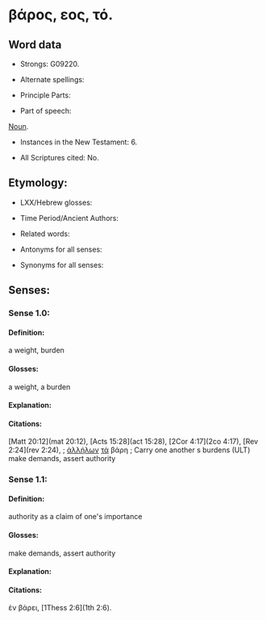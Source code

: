 # βάρος, εος, τό.

<!-- Status: S2=NeedsFinalCheck -->
<!-- Lexica used for edits: LN MM BDAG -->

## Word data

* Strongs: G09220.


* Alternate spellings:

* Principle Parts: 

* Part of speech: 

[Noun](http://ugg.readthedocs.io/en/latest/noun.html). 

* Instances in the New Testament: 6.

* All Scriptures cited: No.

## Etymology: 

* LXX/Hebrew glosses: 

* Time Period/Ancient Authors: 

* Related words: 

* Antonyms for all senses:

* Synonyms for all senses: 

## Senses:

### Sense  1.0: 

#### Definition: 

a weight, burden

#### Glosses: 

a weight, a burden

#### Explanation: 
 

#### Citations: 

[Matt 20:12](mat 20:12), [Acts 15:28](act 15:28), [2Cor 4:17](2co 4:17), [Rev 2:24](rev 2:24),
; [ἀλλήλων](../G02400/01.md) [τὰ](../G35880/01.md) βάρη
; Carry one another s burdens (ULT)
make demands, assert authority 

### Sense  1.1: 

#### Definition: 

authority as a claim of one's importance

#### Glosses: 

make demands, assert authority

#### Explanation: 

#### Citations: 

ἐν βάρει, [1Thess 2:6](1th 2:6).
